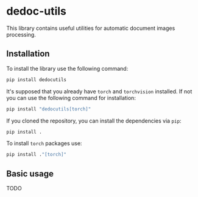 # dedoc-utils

This library contains useful utilities for automatic document images processing.

## Installation

To install the library use the following command:

```bash
pip install dedocutils
```

It's supposed that you already have `torch` and `torchvision` installed.
If not you can use the following command for installation:

```bash
pip install "dedocutils[torch]"
```

If you cloned the repository, you can install the dependencies via `pip`:

```bash
pip install .
```

To install `torch` packages use:
```bash
pip install ."[torch]"
```

## Basic usage

TODO
